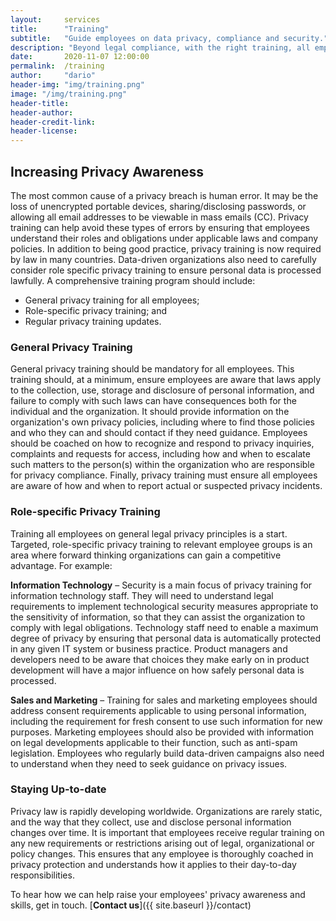```yaml
---
layout:     services
title:      "Training"
subtitle:   "Guide employees on data privacy, compliance and security."
description: "Beyond legal compliance, with the right training, all employees can demonstrate they value privacy, building trust with customers and business partners."
date:       2020-11-07 12:00:00
permalink:  /training
author:     "dario"
header-img: "img/training.png"
image: "/img/training.png"
header-title:
header-author:
header-credit-link:
header-license:
---
```


## Increasing Privacy Awareness
The most common cause of a privacy breach is human error. It may be the loss of unencrypted portable devices, sharing/disclosing passwords, or allowing all email addresses to be viewable in mass emails (CC). Privacy training can help avoid these types of errors by ensuring that employees understand their roles and obligations under applicable laws and company policies. In addition to being good practice, privacy training is now required by law in many countries. Data-driven organizations also need to carefully consider role specific privacy training to ensure personal data is processed lawfully. A comprehensive training program should include: 

- General privacy training for all employees;
- Role-specific privacy training; and 
- Regular privacy training updates.

### General Privacy Training  
General privacy training should be mandatory for all employees. This training should, at a minimum, ensure employees are aware that laws apply to the collection, use, storage and disclosure of personal information, and failure to comply with such laws can have consequences both for the individual and the organization. It should provide information on the organization's own privacy policies, including where to find those policies and who they can and should contact if they need guidance. Employees should be coached on how to recognize and respond to privacy inquiries, complaints and requests for access, including how and when to escalate such matters to the person(s) within the organization who are responsible for privacy compliance. Finally, privacy training must ensure all employees are aware of how and when to report actual or suspected privacy incidents.


### Role-specific Privacy Training  
Training all employees on general legal privacy principles is a start. Targeted, role-specific privacy training to relevant employee groups is an area where forward thinking organizations can gain a competitive advantage. For example:

**Information Technology** – Security is a main focus of privacy training for information technology staff. They will need to understand legal requirements to implement technological security measures appropriate to the sensitivity of information, so that they can assist the organization to comply with legal obligations. Technology staff need to enable a maximum degree of privacy by ensuring that personal data is automatically protected in any given IT system or business practice. Product managers and developers need to be aware that choices they make early on in product development will have a major influence on how safely personal data is processed.

**Sales and Marketing** – Training for sales and marketing employees should address consent requirements applicable to using personal information, including the requirement for fresh consent to use such information for new purposes. Marketing employees should also be provided with information on legal developments applicable to their function, such as anti-spam legislation. Employees who regularly build data-driven campaigns also need to understand when they need to seek guidance on privacy issues.


### Staying Up-to-date 
Privacy law is rapidly developing worldwide. Organizations are rarely static, and the way that they collect, use and disclose personal information changes over time. It is important that employees receive regular training on any new requirements or restrictions arising out of legal, organizational or policy changes. This ensures that any employee is thoroughly coached in privacy protection and understands how it applies to their day-to-day responsibilities.

To hear how we can help raise your employees' privacy awareness and skills, get in touch. [**Contact us**]({{ site.baseurl }}/contact)
